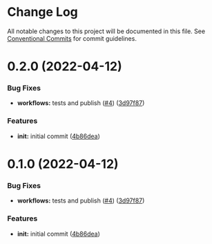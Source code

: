 # Change Log

All notable changes to this project will be documented in this file.
See [Conventional Commits](https://conventionalcommits.org) for commit guidelines.

# 0.2.0 (2022-04-12)


### Bug Fixes

* **workflows:** tests and publish ([#4](https://github.com/JAdshead/actions-test/issues/4)) ([3d97f87](https://github.com/JAdshead/actions-test/commit/3d97f87c35419479725ee73cf9ccad374ce331fc))


### Features

* **init:** initial commit ([4b86dea](https://github.com/JAdshead/actions-test/commit/4b86dea9ccf3691c9f4e35a8779dd5cf4081aa32))





# 0.1.0 (2022-04-12)


### Bug Fixes

* **workflows:** tests and publish ([#4](https://github.com/JAdshead/actions-test/issues/4)) ([3d97f87](https://github.com/JAdshead/actions-test/commit/3d97f87c35419479725ee73cf9ccad374ce331fc))


### Features

* **init:** initial commit ([4b86dea](https://github.com/JAdshead/actions-test/commit/4b86dea9ccf3691c9f4e35a8779dd5cf4081aa32))
